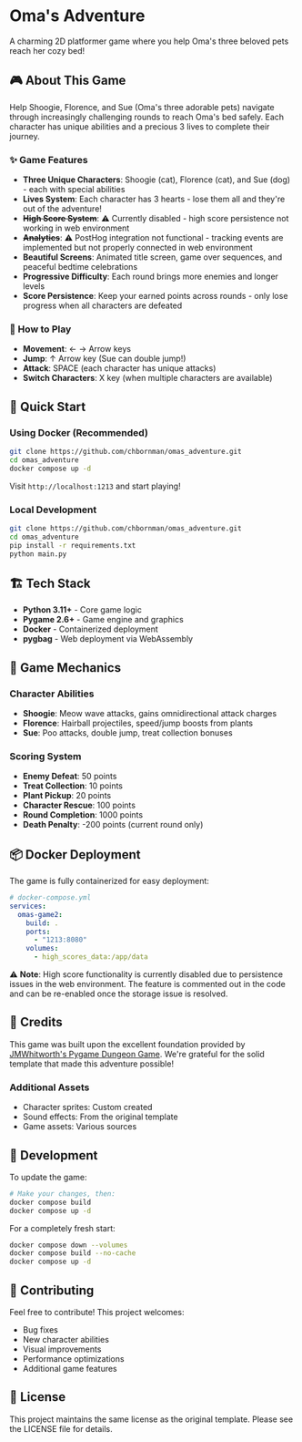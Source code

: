 # Oma's Adventure
A charming 2D platformer game where you help Oma's three beloved pets reach her cozy bed!

## 🎮 About This Game

Help Shoogie, Florence, and Sue (Oma's three adorable pets) navigate through increasingly challenging rounds to reach Oma's bed safely. Each character has unique abilities and a precious 3 lives to complete their journey.

### ✨ Game Features
- **Three Unique Characters**: Shoogie (cat), Florence (cat), and Sue (dog) - each with special abilities
- **Lives System**: Each character has 3 hearts - lose them all and they're out of the adventure!
- **~~High Score System~~**: ⚠️ Currently disabled - high score persistence not working in web environment
- **~~Analytics~~**: ⚠️ PostHog integration not functional - tracking events are implemented but not properly connected in web environment
- **Beautiful Screens**: Animated title screen, game over sequences, and peaceful bedtime celebrations
- **Progressive Difficulty**: Each round brings more enemies and longer levels
- **Score Persistence**: Keep your earned points across rounds - only lose progress when all characters are defeated

### 🎯 How to Play
- **Movement**: ← → Arrow keys
- **Jump**: ↑ Arrow key (Sue can double jump!)
- **Attack**: SPACE (each character has unique attacks)
- **Switch Characters**: X key (when multiple characters are available)

## 🚀 Quick Start

### Using Docker (Recommended)
```bash
git clone https://github.com/chbornman/omas_adventure.git
cd omas_adventure
docker compose up -d
```

Visit `http://localhost:1213` and start playing!

### Local Development
```bash
git clone https://github.com/chbornman/omas_adventure.git
cd omas_adventure
pip install -r requirements.txt
python main.py
```

## 🏗️ Tech Stack
- **Python 3.11+** - Core game logic
- **Pygame 2.6+** - Game engine and graphics
- **Docker** - Containerized deployment
- **pygbag** - Web deployment via WebAssembly

## 🎨 Game Mechanics

### Character Abilities
- **Shoogie**: Meow wave attacks, gains omnidirectional attack charges
- **Florence**: Hairball projectiles, speed/jump boosts from plants
- **Sue**: Poo attacks, double jump, treat collection bonuses

### Scoring System
- **Enemy Defeat**: 50 points
- **Treat Collection**: 10 points  
- **Plant Pickup**: 20 points
- **Character Rescue**: 100 points
- **Round Completion**: 1000 points
- **Death Penalty**: -200 points (current round only)

## 📦 Docker Deployment

The game is fully containerized for easy deployment:

```yaml
# docker-compose.yml
services:
  omas-game2:
    build: .
    ports:
      - "1213:8080"
    volumes:
      - high_scores_data:/app/data
```

⚠️ **Note**: High score functionality is currently disabled due to persistence issues in the web environment. The feature is commented out in the code and can be re-enabled once the storage issue is resolved.

## 🙏 Credits

This game was built upon the excellent foundation provided by [JMWhitworth's Pygame Dungeon Game](https://github.com/JMWhitworth/Pygame-Dungeon-Game). We're grateful for the solid template that made this adventure possible!

### Additional Assets
- Character sprites: Custom created
- Sound effects: From the original template
- Game assets: Various sources

## 🔄 Development

To update the game:
```bash
# Make your changes, then:
docker compose build
docker compose up -d
```

For a completely fresh start:
```bash
docker compose down --volumes
docker compose build --no-cache
docker compose up -d
```

## 🤝 Contributing

Feel free to contribute! This project welcomes:
- Bug fixes
- New character abilities
- Visual improvements  
- Performance optimizations
- Additional game features

## 📝 License

This project maintains the same license as the original template. Please see the LICENSE file for details.
